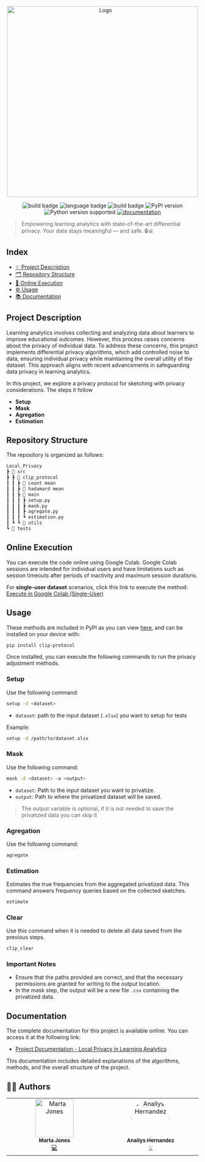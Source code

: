 <p align="center">
  <picture>
    <source srcset="https://github.com/user-attachments/assets/4e16d0b1-bc6f-4a77-8d67-496a6fa3a281" media="(prefers-color-scheme: dark)">
    <img src="https://github.com/user-attachments/assets/f5f65605-55bd-4f4e-aaa3-29e9a3222057" alt="Logo" width="500">
  </picture>
</p>

<p align="center">
<img src="https://badgen.net/badge/license/MIT/orange?icon=github" alt="build badge">
<img src="https://badgen.net/badge/language/Python/yellow" alt="language badge">
<img src="https://badgen.net/badge/build/passing/green?icon=githubactions" alt="build badge">
<img src="https://badgen.net/pypi/v/clip-protocol" alt="PyPI version">
<img src="https://img.shields.io/pypi/pyversions/clip-protocol?color=red" alt="Python version supported">
<a href="https://martaajonees.github.io/Local_Privacy/src.html">
  <img src="https://img.shields.io/badge/docs-online-blueviolet" alt="documentation">
</a>
</p>

> Empowering learning analytics with state-of-the-art differential privacy. 
> Your data stays meaningful — and safe. 🔒📊


## Index
* [✨ Project Description](#project-description)
* [🗂 Repository Structure](#repository-structure)
* [🚀 Online Execution](#online-execution)
* [⚙️ Usage](#usage)
* [📚 Documentation](#documentation)

## Project Description
Learning analytics involves collecting and analyzing data about learners to improve educational outcomes. However, this process raises concerns about the privacy of individual data. To address these concerns, this project implements differential privacy algorithms, which add controlled noise to data, ensuring individual privacy while maintaining the overall utility of the dataset. This approach aligns with recent advancements in safeguarding data privacy in learning analytics. 

In this project, we explore a privacy protocol for sketching with privacy considerations. The steps it follow

* **Setup**
* **Mask**
* **Agregation**
* **Estimation**

## Repository Structure
The repository is organized as follows:
```sh
Local_Privacy
┣ 📂 src
┣ ┣ 📂 clip_protocol
┃ ┃ ┣ 📂 count mean
┃ ┃ ┣ 📂 hadamard mean
┃ ┃ ┣ 📂 main
┃ ┃ ┃ ┣ setup.py
┃ ┃ ┃ ┣ mask.py
┃ ┃ ┃ ┣ agregate.py
┃ ┃ ┃ ┗ estimation.py
┃ ┗ ┗ 📂 utils
┗ 📂 tests
```
## Online Execution
You can execute the code online using Google Colab. Google Colab sessions are intended for individual users and have limitations such as session timeouts after periods of inactivity and maximum session durations. 

For **single-user dataset** scenarios, click this link to execute the method: [Execute in Google Colab (Single-User)](https://colab.research.google.com/drive/1dY1OSfRECHFBFYaX_5ToZy-KynjT_0z0?usp=sharing)

## Usage 
These methods are included in PyPI as you can view [here](https://pypi.org/project/clip-protocol/), and can be installed on your device with:
```sh
pip install clip-protocol
```
Once installed, you can execute the following commands to run the privacy adjustment methods.
### Setup
Use the following command:
```sh
setup -d <dataset>
```
- `dataset`: path to the input dataset (`.xlsx`) you want to setup for tests

Example:
```sh
setup -d /path/to/dataset.xlsx
```
### Mask
Use the following command:
```sh
mask -d <dataset> -o <output>
```
- `dataset`: Path to the input dataset you want to privatize.
- `output`: Path to where the privatized dataset will be saved.

> The output variable is optional, if it is not needed to save the privatized data you can skip it
### Agregation
Use the following command:
```sh
agregate
```
### Estimation 
Estimates the true frequencies from the aggregated privatized data. This command answers frequency queries based on the collected sketches.
```sh
estimate
```
### Clear 
Use this command when it is needed to delete all data saved from the previous steps.
```sh
clip_clear
```
### Important Notes
- Ensure that the paths provided are correct, and that the necessary permissions are granted for writing to the output location.
- In the mask step, the output will be a new file `.csv` containing the privatized data.
  
## Documentation
The complete documentation for this project is available online. You can access it at the following link:
- [Project Documentation - Local Privacy in Learning Analytics](https://clip-protocol.readthedocs.io/en/latest/)

This documentation includes detailed explanations of the algorithms, methods, and the overall structure of the project.

## 👩‍💻 Authors
<!-- prettier-ignore-start -->
<!-- markdownlint-disable -->
<table>
  <tbody>
    <tr>
      <td align="center" valign="top" width="14.28%"><a href="https://github.com/martaajonees"><img src="https://avatars.githubusercontent.com/u/100365874?v=4?s=100" width="100px;" alt="Marta Jones"/><br /><sub><b>Marta Jones</b></sub></a><br /><a href="https://github.com/martaajonees/Local_Privacy/commits?author=martaajonees" title="Code">💻</a></td>
       <td align="center" valign="top" width="14.28%"><a href="https://github.com/ichi91"><img src="https://avatars.githubusercontent.com/u/41892183?v=4?s=100" width="100px;" alt="Anailys Hernandez" style="border-radius: 50%"/><br /><sub><b>Anailys Hernandez</b></sub></a><br /><a href="https://github.com/ichi91/Local_Privacy/commits?author=ichi91" title="Method Designer">💡</a></td>
    </tr>
     
  </tbody>
</table>

<!-- markdownlint-restore -->
<!-- prettier-ignore-end -->

<!-- ALL-CONTRIBUTORS-LIST:END -->

